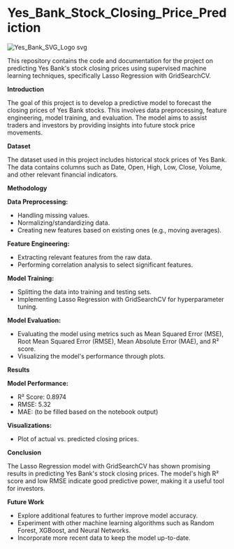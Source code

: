 # Yes_Bank_Stock_Closing_Price_Prediction
![Yes_Bank_SVG_Logo svg](https://github.com/user-attachments/assets/744705bb-cbac-4705-9b3d-1068378f3a6c)




This repository contains the code and documentation for the project on predicting Yes Bank's stock closing prices using supervised machine learning techniques, specifically Lasso Regression with GridSearchCV.

**Introduction**

The goal of this project is to develop a predictive model to forecast the closing prices of Yes Bank stocks. This involves data preprocessing, feature engineering, model training, and evaluation. The model aims to assist traders and investors by providing insights into future stock price movements.

**Dataset**

The dataset used in this project includes historical stock prices of Yes Bank. The data contains columns such as Date, Open, High, Low, Close, Volume, and other relevant financial indicators.

**Methodology**

**Data Preprocessing:**

- Handling missing values.
- Normalizing/standardizing data.
- Creating new features based on existing ones (e.g., moving averages).

**Feature Engineering:**

- Extracting relevant features from the raw data.
- Performing correlation analysis to select significant features.

**Model Training:**

- Splitting the data into training and testing sets.
- Implementing Lasso Regression with GridSearchCV for hyperparameter tuning.

**Model Evaluation:**

- Evaluating the model using metrics such as Mean Squared Error (MSE), Root Mean Squared Error (RMSE), Mean Absolute Error (MAE), and R² score.
- Visualizing the model's performance through plots.

**Results**

**Model Performance:**

- R² Score: 0.8974
- RMSE: 5.32
- MAE: (to be filled based on the notebook output)

**Visualizations:**

- Plot of actual vs. predicted closing prices.

**Conclusion**

The Lasso Regression model with GridSearchCV has shown promising results in predicting Yes Bank's stock closing prices. The model's high R² score and low RMSE indicate good predictive power, making it a useful tool for investors.

**Future Work**

- Explore additional features to further improve model accuracy.
- Experiment with other machine learning algorithms such as Random Forest, XGBoost, and Neural Networks.
- Incorporate more recent data to keep the model up-to-date.
